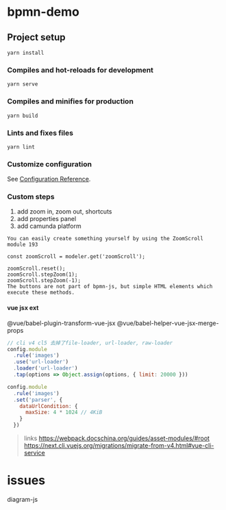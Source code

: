 # bpmn-demo

## Project setup

```
yarn install
```

### Compiles and hot-reloads for development

```
yarn serve
```

### Compiles and minifies for production

```
yarn build
```

### Lints and fixes files

```
yarn lint
```

### Customize configuration

See [Configuration Reference](https://cli.vuejs.org/config/).

### Custom steps

1. add zoom in, zoom out, shortcuts
2. add properties panel
3. add camunda platform

```text
You can easily create something yourself by using the ZoomScroll module 193

const zoomScroll = modeler.get('zoomScroll');

zoomScroll.reset();
zoomScroll.stepZoom(1);
zoomScroll.stepZoom(-1);
The buttons are not part of bpmn-js, but simple HTML elements which execute these methods.
```

#### vue jsx ext

@vue/babel-plugin-transform-vue-jsx
@vue/babel-helper-vue-jsx-merge-props

```javascript
// cli v4 cl5 去掉了file-loader, url-loader, raw-loader
config.module
  .rule('images')
  .use('url-loader')
  .loader('url-loader')
  .tap(options => Object.assign(options, { limit: 20000 }))
```

```javascript
config.module
  .rule('images')
  .set('parser', {
    dataUrlCondition: {
      maxSize: 4 * 1024 // 4KiB
    }
  })
```

> links
> https://webpack.docschina.org/guides/asset-modules/#root
> https://next.cli.vuejs.org/migrations/migrate-from-v4.html#vue-cli-service

# issues

diagram-js
